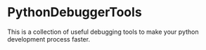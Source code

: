 # PythonDebuggerTools

This is a collection of useful debugging tools to make your python development process faster.